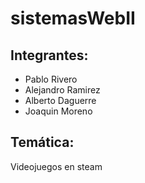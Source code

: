 # sistemasWebII

## Integrantes:
- Pablo Rivero
- Alejandro Ramirez
- Alberto Daguerre
- Joaquin Moreno

## Temática:
Videojuegos en steam
